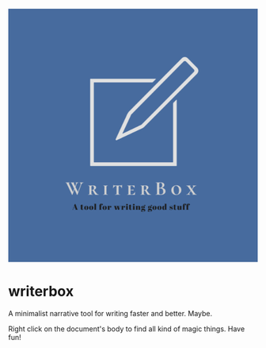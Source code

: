 ![WOW](https://raw.githubusercontent.com/wololoa/writerbox/master/gfx/icon.png?raw=true "WriterBox")

# writerbox
A minimalist narrative tool for writing faster and better. Maybe.

Right click on the document's body to find all kind of magic things. Have fun!
